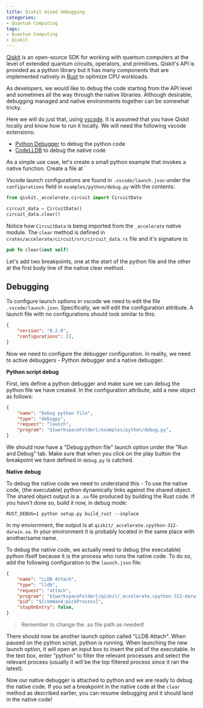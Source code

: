```yaml
---
title: Qiskit mixed debugging
categories:
- Quantum Computing
tags:
- Quantum Computing
- Qiskit
---
```


[Qiskit](https://github.com/Qiskit/qiskit) is an open-source SDK for working with quantum computers at the level of extended quantum circuits, operators, and primitives. Qiskit's API is provided as a python library but it has many components that are implemented natively in [Rust](https://github.com/rust-lang/rust) to optimize CPU workloads.

As developers, we would like to debug the code starting from the API level and sometimes all the way through the native libraries. Although desirable, debugging managed and native environments together can be somewhat tricky.

Here we will do just that, using [vscode](https://code.visualstudio.com/). It is assumed that you have Qiskit locally and know how to run it locally. We will need the following vscode extensions:
- [Python Debugger](https://marketplace.visualstudio.com/items?itemName=ms-python.debugpy) to debug the python code
- [CodeLLDB](https://marketplace.visualstudio.com/items?itemName=vadimcn.vscode-lldb) to debug the native code

As a simple use case, let's create a small python example that invokes a native function. Create a file at `

Vscode launch configurations are found in `.vscode/launch.json` under the `configurations` field in `examples/python/debug.py` with the contents:
```python
from qiskit._accelerate.circuit import CircuitData

circuit_data = CircuitData()
circuit_data.clear()
```

Notice how `CircuitData` is being imported from the `_accelerate` native module. The `clear` method is defined in `crates/accelerate/circuit/src/circuit_data.rs` file and it's signature is:
```rust
pub fn clear(&mut self)
```

Let's add two breakpoints, one at the start of the python file and the other at the first body line of the native clear method.

## Debugging

To configure launch options in vscode we need to edit the file `.vscode/launch.json`. Specifically, we will edit the configuration attribute. A launch file with no configurations should look similar to this:

```json
{
    "version": "0.2.0",
    "configurations": [],
}
```

Now we need to configure the debugger configuration. In reality, we need to active debuggers - Python debugger and a native debugger.

**Python script debug**

First, lets define a python debugger and make sure we can debug the python file we have created. In the configuration attribute, add a new object as follows:

```json
{
    "name": "Debug python file",
    "type": "debugpy",
    "request": "launch",
    "program": "${workspaceFolder}/examples/python/debug.py",
}
```

We should now have a "Debug python file" launch option under the "Run and Debug" tab. Make sure that when you click on the play button the breakpoint we have defined in `debug.py` is catched.

**Native debug**

To debug the native code we need to understand this - To use the native code, (the executable) python dynamically links against the shared object. The shared object output is a `.so` file produced by building the Rust code. If you havn't done so, build it now, in debug mode:

```
RUST_DEBUG=1 python setup.py build_rust --inplace
```

In my enviornment, the output is at `qiskit/_accelerate.cpython-312-darwin.so`. In your environment it is probably located in the same place with another/same name.

To debug the native code, we actually need to debug (the executable) python ifself because it is the process who runs the native code. To do so, add the following configuration to the `launch.json` file:

```json
{
    "name": "LLDB Attach",
    "type": "lldb",
    "request": "attach",
    "program": "${workspaceFolder}/qiskit/_accelerate.cpython-312-darwin.so",
    "pid": "${command:pickProcess}",
    "stopOnEntry": false,
}
```

> Remember to change the .so file path as needed!

There should now be another launch option called "LLDB Attach". When paused on the python script, python is running. When launching the new launch option, it will open an input box to insert the pid of the executable. In the text box, enter "python" to filter the relevant processes and select the relevant process (usually it will be the top filtered process since it ran the latest).

Now our native debugger is attached to python and we are ready to debug the native code. If you set a breakpoint in the native code at the `clear` method as described earlier, you can resume debugging and it should land in the native code!